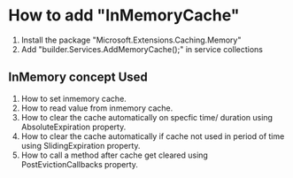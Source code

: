 # How to add "InMemoryCache"

1. Install the package "Microsoft.Extensions.Caching.Memory"
2. Add "builder.Services.AddMemoryCache();" in service collections

## InMemory concept Used
1. How to set inmemory cache.
2. How to read value from inmemory cache.
3. How to clear the cache automatically on specfic time/ duration using AbsoluteExpiration property.
4. How to clear the cache automatically if cache not used in period of time using SlidingExpiration property.
5. How to call a method after cache get cleared using PostEvictionCallbacks property.
